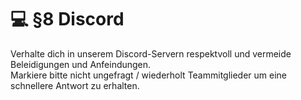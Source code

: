 # 💻 §8 Discord

Verhalte dich in unserem Discord-Servern respektvoll und vermeide Beleidigungen und Anfeindungen.\
Markiere bitte nicht ungefragt / wiederholt Teammitglieder um eine schnellere Antwort zu erhalten.
